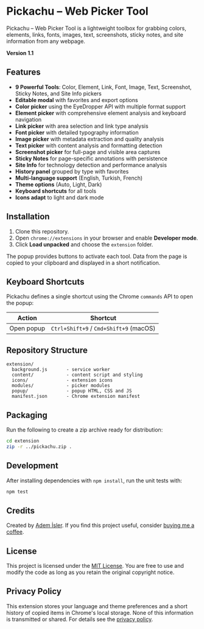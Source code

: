 # Pickachu – Web Picker Tool

Pickachu – Web Picker Tool is a lightweight toolbox for grabbing colors, elements, links, fonts, images, text, screenshots, sticky notes, and site information from any webpage.

**Version 1.1**

## Features
- **9 Powerful Tools**: Color, Element, Link, Font, Image, Text, Screenshot, Sticky Notes, and Site Info pickers
- **Editable modal** with favorites and export options
- **Color picker** using the EyeDropper API with multiple format support
- **Element picker** with comprehensive element analysis and keyboard navigation
- **Link picker** with area selection and link type analysis
- **Font picker** with detailed typography information
- **Image picker** with metadata extraction and quality analysis
- **Text picker** with content analysis and formatting detection
- **Screenshot picker** for full-page and visible area captures
- **Sticky Notes** for page-specific annotations with persistence
- **Site Info** for technology detection and performance analysis
- **History panel** grouped by type with favorites
- **Multi-language support** (English, Turkish, French)
- **Theme options** (Auto, Light, Dark)
- **Keyboard shortcuts** for all tools
- **Icons adapt** to light and dark mode

## Installation
1. Clone this repository.
2. Open `chrome://extensions` in your browser and enable **Developer mode**.
3. Click **Load unpacked** and choose the `extension` folder.

The popup provides buttons to activate each tool. Data from the page is copied to your
clipboard and displayed in a short notification.

## Keyboard Shortcuts
Pickachu defines a single shortcut using the Chrome `commands` API to open the popup:

| Action | Shortcut |
| ------ | -------- |
| Open popup | `Ctrl+Shift+9` / `Cmd+Shift+9` (macOS) |

## Repository Structure
```
extension/
  background.js       - service worker
  content/            - content script and styling
  icons/              - extension icons
  modules/            - picker modules
  popup/              - popup HTML, CSS and JS
  manifest.json       - Chrome extension manifest
```

## Packaging
Run the following to create a zip archive ready for distribution:
```bash
cd extension
zip -r ../pickachu.zip .
```

## Development
After installing dependencies with `npm install`, run the unit tests with:
```bash
npm test
```

## Credits
Created by [Adem İsler](https://ademisler.com/). If you find this project useful,
consider [buying me a coffee](https://buymeacoffee.com/ademisler).


## License

This project is licensed under the [MIT License](LICENSE). You are free to use and modify the code as long as you retain the original copyright notice.

## Privacy Policy

This extension stores your language and theme preferences and a short history of copied items in Chrome's local storage. None of this information is transmitted or shared. For details see the [privacy policy](PRIVACY_POLICY.md).

